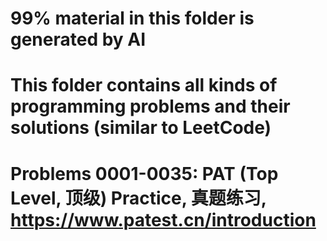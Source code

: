 # 99% material in this folder is generated by AI
# This folder contains all kinds of programming problems and their solutions (similar to LeetCode)

# Problems 0001-0035: PAT (Top Level, 顶级) Practice, 真题练习, https://www.patest.cn/introduction